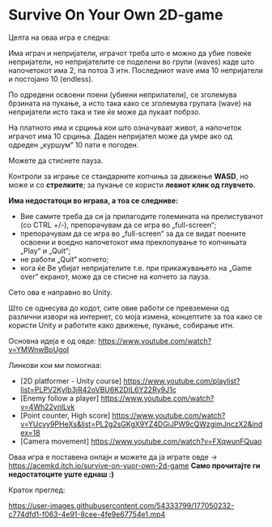 # Survive On Your Own 2D-game

Целта на оваа игра е следна: 

Има играч и непријатели, играчот треба што е можно да убие повеќе непријатели, но непријателите се поделени во групи (waves) каде што напочетокот има 2, па потоа 3 итн. Последниот wave има 10 непријатели и постојано 10 (endless).

По одредени освоени поени (убиени неприлатели), се зголемува брзината на пукање, а исто така како се зголемува групата (wave) на непријатели исто така и тие ќе може да пукаат побрзо.

На платното има и срциња кои што означуваат живот, а напочеток играчот има 10 срциња.
Даден непријател може да умре ако од одреден „куршум“ 10 пати е погоден.

Можете да стиснете пауза.

Контроли за играње се стандарните копчиња за движење **WASD**, но може и со **стрелките**; за пукање се користи **левиот клик од глувчето**.

**Има недостатоци во играва, а тоа се следниве:**
- Вие самите треба да си ја прилагодите големината на прелистувачот (со CTRL +/-), препорачувам да се игра во „full-screen“;
- препорачувам да се игра во „full-screen“ за да се видат поените освоени и воедно напочетокот има преклопување то копчињата „Play“ и „Quit“;
- не работи „Quit“ копчето;
- кога ќе Ве убијат непријателите т.е. при прикажувањето на „Game over“ екранот, може да се стисне на копчето за пауза.

Сето ова е направно во Unity.


Што се однесува до кодот, сите овие работи се превземени од различни извори на интернет, со моја измена, концептите за тоа како се користи Unity и работите како движење, пукање, собирање итн. 

Основна идеја е од овде: https://www.youtube.com/watch?v=YMWnwBpUgoI

Линкови кои ми помогнаа:
- [2D platformer - Unity course] 
https://www.youtube.com/playlist?list=PLPV2KyIb3jR42oVBU6K2DIL6Y22Ry9J1c
- [Enemy follow a player] 
https://www.youtube.com/watch?v=4Wh22ynlLyk
- [Point counter, High score]
https://www.youtube.com/watch?v=YUcvy9PHeXs&list=PL2g2sGKgX9YZ4DGiJPW9cQWzgimJnczX2&index=18
- [Camera movement]
https://www.youtube.com/watch?v=FXqwunFQuao


Оваа игра е поставена онлајн и можете да ја играте овде -> https://acemkd.itch.io/survive-on-yuor-own-2d-game 
**Само прочитајте ги недостатоците уште еднаш :)**

Краток преглед:

https://user-images.githubusercontent.com/54333799/177050232-c774dfd1-f063-4e91-8cee-4fe9e67754e1.mp4
